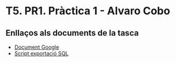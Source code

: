 ﻿# T5. PR1. Pràctica 1 - Alvaro Cobo

## Enllaços als documents de la tasca
- [Document Google](https://docs.google.com/document/d/1jp3oFiUzEy968iK29B8Ya63Q9UnV6akJ4LNCdjOAeig/edit?usp=sharing)
- [Script exportació SQL](https://github.com/alCobo01/T5-PR1/blob/main/Files/script.sql)